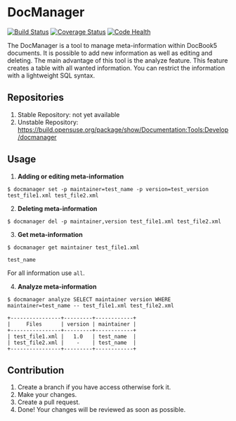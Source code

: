 # DocManager
[![Build Status](https://travis-ci.org/openSUSE/docmanager.svg?branch=develop)](https://travis-ci.org/openSUSE/docmanager) [![Coverage Status](https://coveralls.io/repos/openSUSE/docmanager/badge.svg?branch=feature%2Fcoverage)](https://coveralls.io/r/openSUSE/docmanager?branch=feature%2Fcoverage) [![Code Health](https://landscape.io/github/openSUSE/docmanager/develop/landscape.svg?style=flat)](https://landscape.io/github/openSUSE/docmanager/develop)

The DocManager is a tool to manage meta-information within DocBook5 documents.
It is possible to add new information as well as editing and deleting. The
main advantage of this tool is the analyze feature. This feature creates a
table with all wanted information. You can restrict the information with a
lightweight SQL syntax.

## Repositories
  1. Stable Repository: not yet available
  2. Unstable Repository: https://build.opensuse.org/package/show/Documentation:Tools:Develop/docmanager

## Usage

  1. **Adding or editing meta-information**

  `$ docmanager set -p maintainer=test_name -p version=test_version test_file1.xml test_file2.xml`

  2. **Deleting meta-information**

  `$ docmanager del -p maintainer,version test_file1.xml test_file2.xml`

  3. **Get meta-information**

  `$ docmanager get maintainer test_file1.xml`

  ```
  test_name
  ```

  For all information use `all`.

  4. **Analyze meta-information**

  `$ docmanager analyze SELECT maintainer version WHERE maintainer=test_name -- test_file1.xml test_file2.xml`

  ```
  +----------------+---------+------------+
  |     Files      | version | maintainer |
  +----------------+---------+------------+
  | test_file1.xml |   1.0   | test_name  |
  | test_file2.xml |    -    | test_name  |
  +----------------+---------+------------+
  ```

## Contribution

  1. Create a branch if you have access otherwise fork it.
  2. Make your changes.
  3. Create a pull request.
  4. Done! Your changes will be reviewed as soon as possible.
